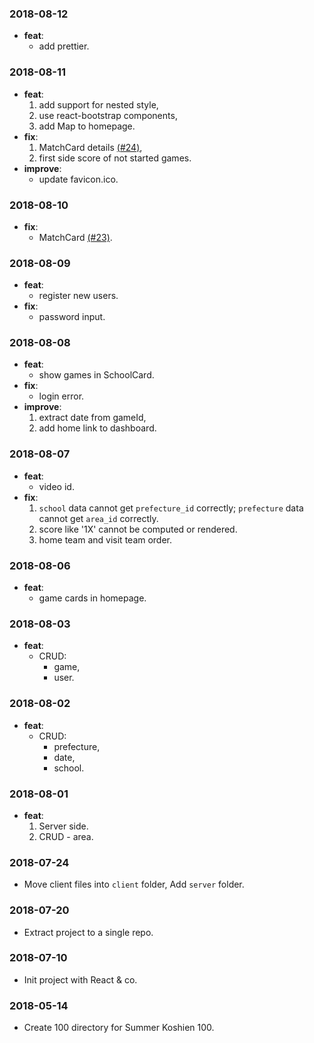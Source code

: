 ### 2018-08-12

- **feat**:
  - add prettier.

### 2018-08-11

- **feat**:
  1. add support for nested style,
  2. use react-bootstrap components,
  3. add Map to homepage.
- **fix**:
  1. MatchCard details [(#24)](https://github.com/JoySR/koshien100/pull/24),
  2. first side score of not started games.
- **improve**:
  - update favicon.ico.

### 2018-08-10

- **fix**:
  - MatchCard [(#23)](https://github.com/JoySR/koshien100/pull/23).

### 2018-08-09

- **feat**:
  - register new users.
- **fix**:
  - password input.

### 2018-08-08

- **feat**:
  - show games in SchoolCard.
- **fix**:
  - login error.
- **improve**:
  1. extract date from gameId,
  2. add home link to dashboard.

### 2018-08-07

- **feat**:
  - video id.
- **fix**:
  1. `school` data cannot get `prefecture_id` correctly; `prefecture` data cannot get `area_id` correctly.
  2. score like '1X' cannot be computed or rendered.
  3. home team and visit team order.

### 2018-08-06

- **feat**:
  - game cards in homepage.

### 2018-08-03

- **feat**:
  - CRUD:
    - game,
    - user.

### 2018-08-02

- **feat**:
  - CRUD:
    - prefecture,
    - date,
    - school.

### 2018-08-01

- **feat**:
  1. Server side.
  2. CRUD - area.

### 2018-07-24

- Move client files into `client` folder, Add `server` folder.

### 2018-07-20

- Extract project to a single repo.

### 2018-07-10

- Init project with React & co.

### 2018-05-14

- Create 100 directory for Summer Koshien 100.
